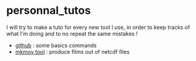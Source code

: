 # personnal_tutos

I will try to make a tuto for every new tool I use, in order to keep tracks of what I'm doing and to no repeat the same mistakes !

 * [github](https://github.com/auraoupa/personnal_tutos/blob/master/github.md) : some basics commands
 * [mkmov tool](https://github.com/auraoupa/personnal_tutos/blob/master/mkmov.md) : produce films out of netcdf files
